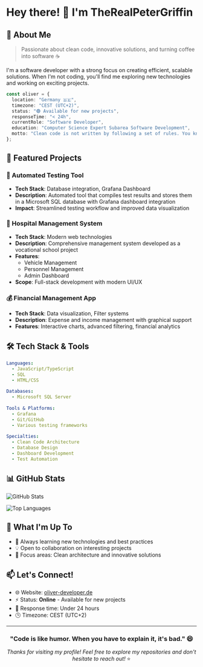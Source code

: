 # Hey there! 👋 I'm TheRealPeterGriffin

## 💫 About Me
> Passionate about clean code, innovative solutions, and turning coffee into software ☕

I'm a software developer with a strong focus on creating efficient, scalable solutions. When I'm not coding, you'll find me exploring new technologies and working on exciting projects.

```typescript
const oliver = {
  location: "Germany 🇩🇪",
  timezone: "CEST (UTC+2)",
  status: "🟢 Available for new projects",
  responseTime: "< 24h",
  currentRole: "Software Developer",
  education: "Computer Science Expert Subarea Software Development",
  motto: "Clean code is not written by following a set of rules. You know you are working on clean code when each routine you read turns out to be pretty much what you expected."
};
```

## 🚀 Featured Projects

### 🔧 Automated Testing Tool
- **Tech Stack**: Database integration, Grafana Dashboard
- **Description**: Automated tool that compiles test results and stores them in a Microsoft SQL database with Grafana dashboard integration
- **Impact**: Streamlined testing workflow and improved data visualization

### 🏥 Hospital Management System
- **Tech Stack**: Modern web technologies
- **Description**: Comprehensive management system developed as a vocational school project
- **Features**: 
  - Vehicle Management
  - Personnel Management  
  - Admin Dashboard
- **Scope**: Full-stack development with modern UI/UX

### 💰 Financial Management App
- **Tech Stack**: Data visualization, Filter systems
- **Description**: Expense and income management with graphical support
- **Features**: Interactive charts, advanced filtering, financial analytics

## 🛠️ Tech Stack & Tools

```yaml
Languages:
  - JavaScript/TypeScript
  - SQL
  - HTML/CSS
  
Databases:
  - Microsoft SQL Server
  
Tools & Platforms:
  - Grafana
  - Git/GitHub
  - Various testing frameworks
  
Specialties:
  - Clean Code Architecture
  - Database Design
  - Dashboard Development
  - Test Automation
```

## 📊 GitHub Stats

![GitHub Stats](https://github-readme-stats.vercel.app/api?username=TheRealPeterGriffin&show_icons=true&theme=dark&hide_border=true&count_private=true)

![Top Languages](https://github-readme-stats.vercel.app/api/top-langs/?username=TheRealPeterGriffin&theme=dark&hide_border=true&layout=compact)

## 🌟 What I'm Up To

- 🌱 Always learning new technologies and best practices
- 💡 Open to collaboration on interesting projects
- 🎯 Focus areas: Clean architecture and innovative solutions

## 📫 Let's Connect!

- 🌐 Website: [oliver-developer.de](https://oliver-developer.de/)
- ⚡ Status: **Online** - Available for new projects
- 📧 Response time: Under 24 hours
- 🕒 Timezone: CEST (UTC+2)

---

<div align="center">
  
### "Code is like humor. When you have to explain it, it's bad." 😄

*Thanks for visiting my profile! Feel free to explore my repositories and don't hesitate to reach out!* ⭐

</div>